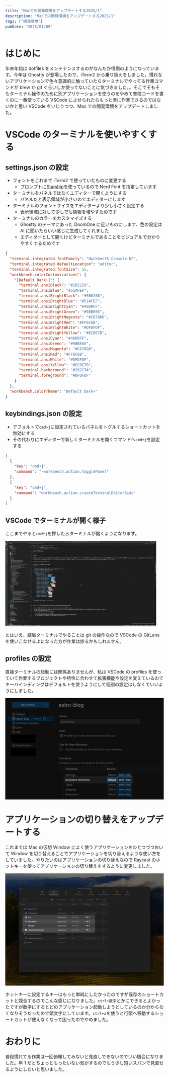 ```yaml
---
title: "Macでの開発環境をアップデートする2025/1"
description: "Macでの開発環境をアップデートする2025/1"
tags: ["開発環境"]
pubDate: "2025/01/05"
---
```


# はじめに

年末年始は dotfiles をメンテナンスするのがなんだか恒例のようになっています。今年は Ghostty が登場したので、iTerm2 から乗り換えをしました。慣れないアプリケーションで色々意識的に触っていたらターミナルでやってる作業コマンドが brew か git ぐらいしか使ってないことに気づきました。。そこでそもそもターミナル操作のために別アプリケーションを使うのをやめて普段コードを書くのに一番使っている VSCode によせられたらもっと楽に作業できるのではないかと思い VSCode をいじりつつ、Mac での開発環境をアップデートしました。

# VSCode のターミナルを使いやすくする

## settings.json の設定

- フォントをこれまで iTerm2 で使っていたものに変更する
  - プロンプトに[Starship](https://starship.rs/)を使っているので Nerd Font を指定しています
- ターミナルをパネルではなくエディターで開くようにする
  - パネルだと表示領域が小さいのでエディターにします
- ターミナルのフォントサイズをエディターより少し小さく設定する
  - 表示領域に対して少しでも情報を増やすためです
- ターミナルのカラーをカスタマイズする
  - Ghostty のテーマにあった DoomOne に近いものにします、色の設定は AI に聞いたらいい感じに生成してくれました
  - エディターとして開くけどターミナルであることをビジュアルで分かりやすくするためです

```json
{
  "terminal.integrated.fontFamily": "HackGen35 Console NF",
  "terminal.integrated.defaultLocation": "editor",
  "terminal.integrated.fontSize": 15,
  "workbench.colorCustomizations": {
    "[Default Dark+]": {
      "terminal.ansiBlack": "#1B2229",
      "terminal.ansiBlue": "#51AFEF",
      "terminal.ansiBrightBlack": "#5B6268",
      "terminal.ansiBrightBlue": "#51AFEF",
      "terminal.ansiBrightCyan": "#46D9FF",
      "terminal.ansiBrightGreen": "#98BE65",
      "terminal.ansiBrightMagenta": "#C678DD",
      "terminal.ansiBrightRed": "#FF6C6B",
      "terminal.ansiBrightWhite": "#DFDFDF",
      "terminal.ansiBrightYellow": "#ECBE7B",
      "terminal.ansiCyan": "#46D9FF",
      "terminal.ansiGreen": "#98BE65",
      "terminal.ansiMagenta": "#C678DD",
      "terminal.ansiRed": "#FF6C6B",
      "terminal.ansiWhite": "#DFDFDF",
      "terminal.ansiYellow": "#ECBE7B",
      "terminal.background": "#282C34",
      "terminal.foreground": "#DFDFDF"
    }
  },
  "workbench.colorTheme": "Default Dark+"
}
```

## keybindings.json の設定

- デフォルトで`cmd+j`に設定されているパネルをトグルするショートカットを無効にする
- その代わりにエディターで新しくターミナルを開くコマンドへ`cmd+j`を設定する

```json
[
  {
    "key": "cmd+j",
    "command": "-workbench.action.togglePanel"
  },
  {
    "key": "cmd+j",
    "command": "workbench.action.createTerminalEditorSide"
  }
]
```

## VSCode でターミナルが開く様子

ここまでやると`cmd+j`を押したらターミナルが開くようになります。

![ショートカットキーを押すとターミナルが表示されるgif](../../assets/2025/update-development-environment/20250105012840.gif)

とはいえ、結局ターミナルでやることは git の操作なので VSCode の GitLens を使いこなせるよになった方が作業は捗るかもしれません。

## profiles の設定

直接ターミナルの起動には関係ありませんが、私は VSCode の profiles を使っていて作業するプロジェクトや特性に合わせて拡張機能や設定を変えているのでキーバインディングはデフォルトを使うようにして個別の設定はしなくていいようにしました。

![VSCodeのprofiles](../../assets/2025/update-development-environment/20250105020903.png)

# アプリケーションの切り替えをアップデートする

これまでは Mac の仮想 Window によく使うアプリケーションをひとつづつおいて Window を切り替えることでアプリケーションを切り替えるような使い方をしていました。やりたいのはアプリケーションの切り替えなので Raycast のホットキーを使ってアプリケーションの切り替えをするように変更しました。

![Raycastでホットキーを設定しているアプリケーションの一覧](../../assets/2025/update-development-environment/20250105015736.png)

ホットキーに設定するキーはもっと単純にしたかったのですが既存のショートカットと競合するのでこんな感じになりました。`ctrl+数字`とかにできるとよかったですが数字にするとどのアプリケーション起動しようとしているのか分からなくなりそうだったので頭文字にしています。`ctrl+a`を使うと行頭へ移動するショートカットが使えなくなって困ったのでやめました。

# おわりに

普段慣れてる作業は一回俯瞰してみないと見直しできないのでいい機会になりました。年 1 だとちょっともったいない気がするのでもう少し短いスパンで見直せるようにしたいと思いました。
